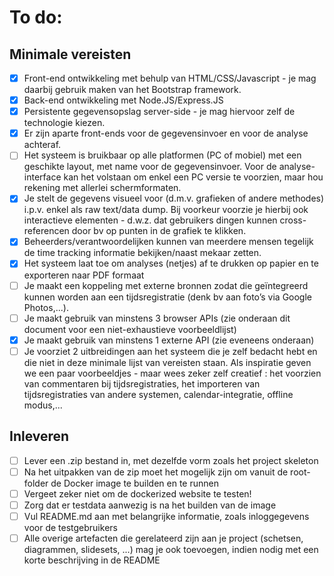 # To do:

## Minimale vereisten

- [X] Front-end ontwikkeling met behulp van HTML/CSS/Javascript - je mag daarbij gebruik maken van het Bootstrap framework. 
- [X] Back-end ontwikkeling met Node.JS/Express.JS
- [X] Persistente gegevensopslag server-side - je mag hiervoor zelf de technologie kiezen.
- [X] Er zijn aparte front-ends voor de gegevensinvoer en voor de analyse achteraf. 
- [ ] Het systeem is bruikbaar op alle platformen (PC of mobiel) met een geschikte layout, met name voor de gegevensinvoer. Voor de analyse-interface kan het volstaan om enkel een PC versie te voorzien, maar hou rekening met allerlei schermformaten.
- [X] Je stelt de gegevens visueel voor (d.m.v. grafieken of andere methodes) i.p.v. enkel als raw text/data dump. Bij voorkeur voorzie je hierbij ook interactieve elementen - d.w.z. dat gebruikers dingen kunnen cross-referencen door bv op punten in de grafiek te klikken.
- [X] Beheerders/verantwoordelijken kunnen van meerdere mensen tegelijk de time tracking informatie bekijken/naast mekaar zetten.
- [X] Het systeem laat toe om analyses (netjes) af te drukken op papier en te exporteren naar PDF formaat
- [ ] Je maakt een koppeling met externe bronnen zodat die geïntegreerd kunnen worden aan een tijdsregistratie (denk bv aan foto’s via Google Photos,...). 
- [ ] Je maakt gebruik van minstens 3 browser APIs (zie onderaan dit document voor een niet-exhaustieve voorbeeldlijst)
- [X] Je maakt gebruik van minstens 1 externe API (zie eveneens onderaan)
- [ ] Je voorziet 2 uitbreidingen aan het systeem die je zelf bedacht hebt en die niet in deze minimale lijst van vereisten staan. Als inspiratie geven we een paar voorbeeldjes - maar wees zeker zelf creatief : het voorzien van commentaren bij tijdsregistraties, het importeren van tijdsregistraties van andere systemen, calendar-integratie, offline modus,...

## Inleveren

- [ ] Lever een .zip bestand in, met dezelfde vorm zoals het project skeleton
- [ ] Na het uitpakken van de zip moet het mogelijk zijn om vanuit de root-folder de Docker image te builden en te runnen
- [ ] Vergeet zeker niet om de dockerized website te testen!
- [ ] Zorg dat er testdata aanwezig is na het builden van de image
- [ ] Vul README.md aan met belangrijke informatie, zoals inloggegevens voor de testgebruikers
- [ ] Alle overige artefacten die gerelateerd zijn aan je project (schetsen, diagrammen, slidesets, ...) mag je ook toevoegen, indien nodig met een korte beschrijving in de README